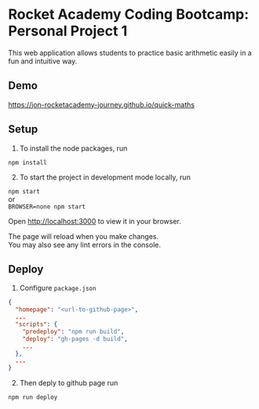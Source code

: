 # Rocket Academy Coding Bootcamp: Personal Project 1

This web application allows students to practice basic arithmetic easily in a fun and intuitive way.

## Demo

https://jon-rocketacademy-journey.github.io/quick-maths

## Setup

1. To install the node packages, run

`npm install`

2. To start the project in development mode locally, run

`npm start`  
or  
`BROWSER=none npm start`

Open [http://localhost:3000](http://localhost:3000) to view it in your browser.

The page will reload when you make changes.\
You may also see any lint errors in the console.

## Deploy

1. Configure `package.json`

```json
{
  "homepage": "<url-to-github-page>",
  ...
  "scripts": {
    "predeploy": "npm run build",
    "deploy": "gh-pages -d build",
    ...
  },
  ...
}
```

2. Then deply to github page run

`npm run deploy`